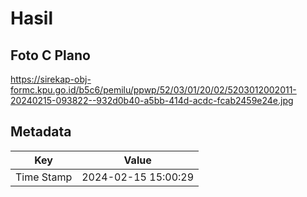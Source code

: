 # Hasil

## Foto C Plano

https://sirekap-obj-formc.kpu.go.id/b5c6/pemilu/ppwp/52/03/01/20/02/5203012002011-20240215-093822--932d0b40-a5bb-414d-acdc-fcab2459e24e.jpg


## Metadata

| Key        | Value               |
| ---------- | ------------------- |
| Time Stamp | 2024-02-15 15:00:29 |



